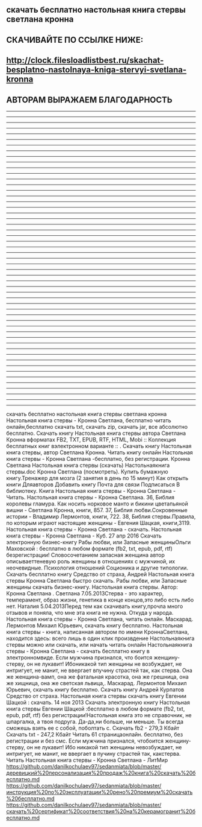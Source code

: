 скачать бесплатно настольная книга стервы светлана кронна
--------------------------------------------------
СКАЧИВАЙТЕ ПО ССЫЛКЕ НИЖЕ:
--------------------------------------------------
http://clock.filesloadlistbest.ru/skachat-besplatno-nastolnaya-kniga-stervyi-svetlana-kronna
--------------------------------------------------
АВТОРАМ ВЫРАЖАЕМ БЛАГОДАРНОСТЬ
--------------------------------------------------
--------------------------------------------------
--------------------------------------------------
--------------------------------------------------
--------------------------------------------------
--------------------------------------------------
--------------------------------------------------
--------------------------------------------------
--------------------------------------------------
--------------------------------------------------
--------------------------------------------------
--------------------------------------------------
--------------------------------------------------
--------------------------------------------------
--------------------------------------------------
--------------------------------------------------
--------------------------------------------------
--------------------------------------------------
--------------------------------------------------
--------------------------------------------------
--------------------------------------------------
--------------------------------------------------
--------------------------------------------------
--------------------------------------------------
--------------------------------------------------
--------------------------------------------------
--------------------------------------------------
--------------------------------------------------
--------------------------------------------------
--------------------------------------------------
--------------------------------------------------
--------------------------------------------------
--------------------------------------------------
--------------------------------------------------
--------------------------------------------------
--------------------------------------------------
--------------------------------------------------
--------------------------------------------------
--------------------------------------------------
--------------------------------------------------
--------------------------------------------------
--------------------------------------------------
--------------------------------------------------
--------------------------------------------------
--------------------------------------------------
--------------------------------------------------
--------------------------------------------------
--------------------------------------------------
--------------------------------------------------
--------------------------------------------------
--------------------------------------------------
--------------------------------------------------
--------------------------------------------------
--------------------------------------------------
скачать бесплатно настольная книга стервы светлана кронна Настольная книга стервы - Кронна Светлана, бесплатно читать онлайн,бесплатно скачать txt, скачать zip, скачать jar, все абсолютно бесплатно. Скачать книгу Настольная книга стервы автора Светлана Кронна вформатах FB2, TXT, EPUB, RTF, HTML, Mobi :: Коллекция бесплатных книг вэлектронном варианте :: . Скачать книгу Настольная книга стервы, автор Светлана Кронна. Читать книгу онлайн Настольная книга стервы - Кронна Светлана -бесплатно, без регистрации. Кронна Светлана  Настольная книга стервы (скачать)  Настольнаякнига стервы.doc  Кронна Светлана (посмотреть). Купить бумажную книгу.Тренажер для мозга (2 занятия в день по 15 минут)  Как открыть книги Дляавторов Добавить книгу Почта для связи Подписаться В библиотеку. Книга Настольная книга стервы - Кронна Светлана - Читать. Настольная книга стервы - Кронна Светлана. 36, Библия королевы гламура. Как носить норковое манто и бикини цветапьяной вишни - Светлана Кронна, книги, 857. 37, Библия любви.Сокровенные истории - Владимир Лермонтов, книги, 722. 38, Библия стервы.Правила, по которым играют настоящие женщины - Евгения Шацкая, книги,3119. Настольная книга стервы - Кронна Светлана - скачать. Настольная книга стервы - Кронна Светлана - Куб. 27 апр 2016  Скачать электронную бизнес-книгу Рабы любви, или Запасные женщиныОльги Маховской : бесплатно в любом формате (fb2, txt, epub, pdf, rtf) безрегистрации! Словосочетанием запасная женщина автор описываеттеневую роль женщины в отношениях с мужчиной, их неочевидные. Психология отношений  Соционика и другие типологии. Скачать бесплатно книгу Средство от страха, Андрей
Настольная книга стервы  Кронна Светлана  быстро скачать. Рабы любви, или Запасные женщины скачать бизнес-книгу. Настольная книга стервы. Автор: Кронна Светлана . Светлана  7.05.2013Стерва - это характер, темперамент, образ жизни, генетика в конце концов,это либо есть либо нет.  Наталия  5.04.2013Перед тем как скачивать книгу,прочла много отзывов и поняла, что мне эта книга не нужна. Откуда у народа. Настольная книга стервы - Кронна Светлана, читать онлайн. Маскарад. Лермонтов Михаил Юрьевич, скачать книгу бесплатно. Настольная книга стервы - книга, написанная автором по имени КроннаСветлана, находится здесь: всего лишь в один клик произвдение Настольнаякнига стервы можно или скачать, или начать читать онлайн  Настольнаякнига стервы - Кронна Светлана - скачать бесплатно книгу в электронномвиде. Если мужчина признался, что боится женщину-стерву,  он не лукавит! Ибоникакой тип женщины не возбуждает, не интригует, не манит, не ввергает впучину страстей так, как стерва. Она же  женщина-вамп, она же фатальная красотка, она же  грешница, она же  хищница, она же светская львица,. Маскарад. Лермонтов Михаил Юрьевич, скачать книгу бесплатно. Скачать книгу  Андрей Курпатов  Средство от страха. Настольная книга стервы скачать книгу Евгении Шацкой : скачать. 14 ноя 2013  Скачать электронную книгу Настольная книга стервы Евгении Шацкой :бесплатно в любом формате (fb2, txt, epub, pdf, rtf) без регистрации!Настольная книга  это не справочник, не шпаргалка, а твоя подруга. Да-да,ни больше, ни меньше. Ты всегда сможешь взять ее с собой, поболтать с. Cкачать fb2 - 279,3 Кбайт Cкачать txt - 247,2 Кбайт Читать 61 страницаонлайн. бесплатно, без регистрации и без смс. Если мужчина признался, чтобоится женщину-стерву,  он не лукавит! Ибо никакой тип женщины невозбуждает, не интригует, не манит, не ввергает в пучину страстей так, какстерва. Читать Настольная книга стервы - Кронна Светлана  - ЛитМир
https://github.com/danilkochulaev97/sedanmiata/blob/master/деревицкий%20персонализация%20продаж%20книга%20скачать%20бесплатно.md
https://github.com/danilkochulaev97/sedanmiata/blob/master/инструкция%20по%20эксплуатации%20рено%20премиум%20скачать%20бесплатно.md
https://github.com/danilkochulaev97/sedanmiata/blob/master/скачать%20сертификат%20соответствия%20на%20керамогранит%20бесплатно.md